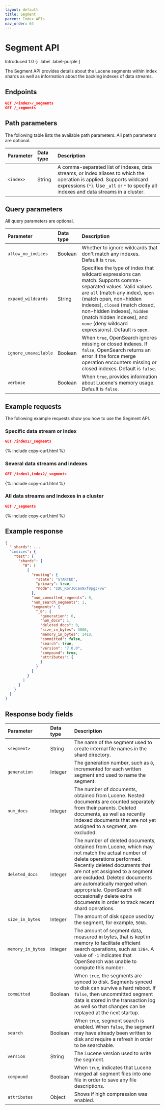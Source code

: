 ```yaml
---
layout: default
title: Segment
parent: Index APIs
nav_order: 64
---
```


# Segment API
Introduced 1.0
{: .label .label-purple }

The Segment API provides details about the Lucene segments within index shards as well as information about the backing indexes of data streams.


## Endpoints

```json
GET /<index>/_segments
GET /_segments
```

## Path parameters

The following table lists the available path parameters. All path parameters are optional.

Parameter | Data type | Description 
:--- | :--- | :--- 
`<index>` | String | A comma-separated list of indexes, data streams, or index aliases to which the operation is applied. Supports wildcard expressions (`*`). Use `_all` or `*` to specify all indexes and data streams in a cluster. |

## Query parameters

All query parameters are optional.

Parameter | Data type | Description
:--- | :--- | :---
`allow_no_indices` | Boolean | Whether to ignore wildcards that don't match any indexes. Default is `true`.
`expand_wildcards` | String | Specifies the type of index that wildcard expressions can match. Supports comma-separated values. Valid values are `all` (match any index), `open` (match open, non-hidden indexes), `closed` (match closed, non-hidden indexes), `hidden` (match hidden indexes), and `none` (deny wildcard expressions). Default is `open`.
`ignore_unavailable` | Boolean | When `true`, OpenSearch ignores missing or closed indexes. If `false`, OpenSearch returns an error if the force merge operation encounters missing or closed indexes. Default is `false`.
`verbose` | Boolean | When `true`, provides information about Lucene's memory usage. Default is `false`.


## Example requests

The following example requests show you how to use the Segment API.

### Specific data stream or index

```json
GET /index1/_segments
```
{% include copy-curl.html %}

### Several data streams and indexes

```json
GET /index1,index2/_segments
```
{% include copy-curl.html %}

### All data streams and indexes in a cluster

```json
GET /_segments
```
{% include copy-curl.html %}

## Example response

```json
{
  "_shards": ...
  "indices": {
    "test": {
      "shards": {
        "0": [
          {
            "routing": {
              "state": "STARTED",
              "primary": true,
              "node": "zDC_RorJQCao9xf9pg3Fvw"
            },
            "num_committed_segments": 0,
            "num_search_segments": 1,
            "segments": {
              "_0": {
                "generation": 0,
                "num_docs": 1,
                "deleted_docs": 0,
                "size_in_bytes": 3800,
                "memory_in_bytes": 1410,
                "committed": false,
                "search": true,
                "version": "7.0.0",
                "compound": true,
                "attributes": {
                }
              }
            }
          }
        ]
      }
    }
  }
}
```

## Response body fields

Parameter | Data type | Description 
 :--- | :--- | :--- 
`<segment>` | String | The name of the segment used to create internal file names in the shard directory. 
`generation` | Integer | The generation number, such as `0`, incremented for each written segment and used to name the segment. 
`num_docs` | Integer | The number of documents, obtained from Lucene. Nested documents are counted separately from their parents. Deleted documents, as well as recently indexed documents that are not yet assigned to a segment, are excluded.
`deleted_docs` | Integer | The number of deleted documents, obtained from Lucene, which may not match the actual number of delete operations performed. Recently deleted documents that are not yet assigned to a segment are excluded. Deleted documents are automatically merged when appropriate. OpenSearch will occasionally delete extra documents in order to track recent shard operations.
`size_in_bytes` | Integer | The amount of disk space used by the segment, for example, `50kb`. 
`memory_in_bytes` | Integer | The amount of segment data, measured in bytes, that is kept in memory to facilitate efficient search operations, such as `1264`. A value of `-1` indicates that OpenSearch was unable to compute this number. 
`committed` | Boolean | When `true`, the segments are synced to disk. Segments synced to disk can survive a hard reboot. If `false`, then uncommitted segment data is stored in the transaction log as well so that changes can be replayed at the next startup. 
`search` | Boolean | When `true`, segment search is enabled. When `false`, the segment may have already been written to disk and require a refresh in order to be searchable.
`version` | String | The Lucene version used to write the segment. 
`compound` | Boolean | When `true`, indicates that Lucene merged all segment files into one file in order to save any file descriptions.
`attributes` | Object | Shows if high compression was enabled. 

